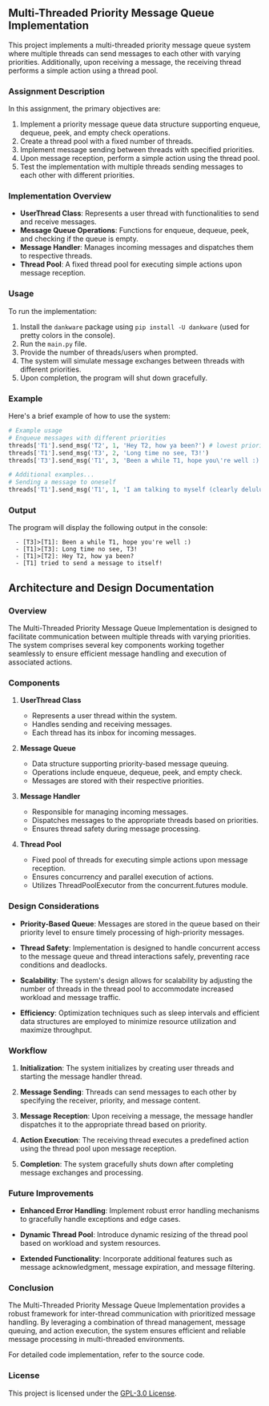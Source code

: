 ## Multi-Threaded Priority Message Queue Implementation

This project implements a multi-threaded priority message queue system where multiple threads can send messages to each other with varying priorities. Additionally, upon receiving a message, the receiving thread performs a simple action using a thread pool.

### Assignment Description
In this assignment, the primary objectives are:
1. Implement a priority message queue data structure supporting enqueue, dequeue, peek, and empty check operations.
2. Create a thread pool with a fixed number of threads.
3. Implement message sending between threads with specified priorities.
4. Upon message reception, perform a simple action using the thread pool.
5. Test the implementation with multiple threads sending messages to each other with different priorities.

### Implementation Overview
- **UserThread Class**: Represents a user thread with functionalities to send and receive messages.
- **Message Queue Operations**: Functions for enqueue, dequeue, peek, and checking if the queue is empty.
- **Message Handler**: Manages incoming messages and dispatches them to respective threads.
- **Thread Pool**: A fixed thread pool for executing simple actions upon message reception.

### Usage
To run the implementation:
1. Install the `dankware` package using `pip install -U dankware` (used for pretty colors in the console).
2. Run the `main.py` file.
3. Provide the number of threads/users when prompted.
4. The system will simulate message exchanges between threads with different priorities.
5. Upon completion, the program will shut down gracefully.

### Example
Here's a brief example of how to use the system:

```python
# Example usage
# Enqueue messages with different priorities
threads['T1'].send_msg('T2', 1, 'Hey T2, how ya been?') # lowest priority
threads['T1'].send_msg('T3', 2, 'Long time no see, T3!')
threads['T3'].send_msg('T1', 3, 'Been a while T1, hope you\'re well :)') # highest priority

# Additional examples...
# Sending a message to oneself
threads['T1'].send_msg('T1', 1, 'I am talking to myself (clearly delulu)')
```

### Output
The program will display the following output in the console:

```
  - [T3]>[T1]: Been a while T1, hope you're well :)
  - [T1]>[T3]: Long time no see, T3!
  - [T1]>[T2]: Hey T2, how ya been?
  - [T1] tried to send a message to itself!
```

## Architecture and Design Documentation

### Overview
The Multi-Threaded Priority Message Queue Implementation is designed to facilitate communication between multiple threads with varying priorities. The system comprises several key components working together seamlessly to ensure efficient message handling and execution of associated actions.

### Components

1. **UserThread Class**
   - Represents a user thread within the system.
   - Handles sending and receiving messages.
   - Each thread has its inbox for incoming messages.

2. **Message Queue**
   - Data structure supporting priority-based message queuing.
   - Operations include enqueue, dequeue, peek, and empty check.
   - Messages are stored with their respective priorities.

3. **Message Handler**
   - Responsible for managing incoming messages.
   - Dispatches messages to the appropriate threads based on priorities.
   - Ensures thread safety during message processing.

4. **Thread Pool**
   - Fixed pool of threads for executing simple actions upon message reception.
   - Ensures concurrency and parallel execution of actions.
   - Utilizes ThreadPoolExecutor from the concurrent.futures module.

### Design Considerations

- **Priority-Based Queue**: Messages are stored in the queue based on their priority level to ensure timely processing of high-priority messages.
  
- **Thread Safety**: Implementation is designed to handle concurrent access to the message queue and thread interactions safely, preventing race conditions and deadlocks.

- **Scalability**: The system's design allows for scalability by adjusting the number of threads in the thread pool to accommodate increased workload and message traffic.

- **Efficiency**: Optimization techniques such as sleep intervals and efficient data structures are employed to minimize resource utilization and maximize throughput.

### Workflow

1. **Initialization**: The system initializes by creating user threads and starting the message handler thread.

2. **Message Sending**: Threads can send messages to each other by specifying the receiver, priority, and message content.

3. **Message Reception**: Upon receiving a message, the message handler dispatches it to the appropriate thread based on priority.

4. **Action Execution**: The receiving thread executes a predefined action using the thread pool upon message reception.

5. **Completion**: The system gracefully shuts down after completing message exchanges and processing.

### Future Improvements

- **Enhanced Error Handling**: Implement robust error handling mechanisms to gracefully handle exceptions and edge cases.
  
- **Dynamic Thread Pool**: Introduce dynamic resizing of the thread pool based on workload and system resources.

- **Extended Functionality**: Incorporate additional features such as message acknowledgment, message expiration, and message filtering.

### Conclusion

The Multi-Threaded Priority Message Queue Implementation provides a robust framework for inter-thread communication with prioritized message handling. By leveraging a combination of thread management, message queuing, and action execution, the system ensures efficient and reliable message processing in multi-threaded environments.

For detailed code implementation, refer to the source code.

### License
This project is licensed under the [GPL-3.0 License](LICENSE).
